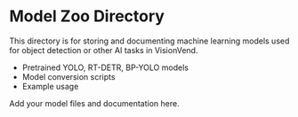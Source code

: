 # Model Zoo Directory

This directory is for storing and documenting machine learning models used for object detection or other AI tasks in VisionVend.

- Pretrained YOLO, RT-DETR, BP-YOLO models
- Model conversion scripts
- Example usage

Add your model files and documentation here.
